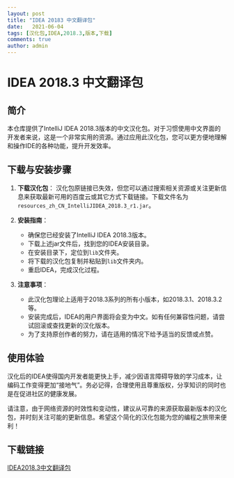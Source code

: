 ```yaml
---
layout: post
title: "IDEA 20183 中文翻译包"
date:   2021-06-04
tags: [汉化包,IDEA,2018.3,版本,下载]
comments: true
author: admin
---
```

# IDEA 2018.3 中文翻译包

## 简介
本仓库提供了IntelliJ IDEA 2018.3版本的中文汉化包。对于习惯使用中文界面的开发者来说，这是一个非常实用的资源。通过应用此汉化包，您可以更方便地理解和操作IDE的各种功能，提升开发效率。

## 下载与安装步骤

1. **下载汉化包**：
   汉化包原链接已失效，但您可以通过搜索相关资源或关注更新信息来获取最新可用的百度云或其它方式下载链接。下载文件名为`resources_zh_CN_IntelliJIDEA_2018.3_r1.jar`。

2. **安装指南**：
   - 确保您已经安装了IntelliJ IDEA 2018.3版本。
   - 下载上述jar文件后，找到您的IDEA安装目录。
   - 在安装目录下，定位到`lib`文件夹。
   - 将下载的汉化包复制并粘贴到`lib`文件夹内。
   - 重启IDEA，完成汉化过程。

3. **注意事项**：
   - 此汉化包理论上适用于2018.3系列的所有小版本，如2018.3.1、2018.3.2等。
   - 安装完成后，IDEA的用户界面将会变为中文。如有任何兼容性问题，请尝试回滚或查找更新的汉化版本。
   - 为了支持原创作者的努力，请在适用的情况下给予适当的反馈或点赞。

## 使用体验
汉化后的IDEA使得国内开发者能更快上手，减少因语言障碍导致的学习成本，让编码工作变得更加“接地气”。务必记得，合理使用且尊重版权，分享知识的同时也是在促进社区的健康发展。

请注意，由于网络资源的时效性和变动性，建议从可靠的来源获取最新版本的汉化包，并时刻关注可能的更新信息。希望这个简化的汉化包能为您的编程之旅带来便利！

## 下载链接

[IDEA2018.3中文翻译包](https://pan.quark.cn/s/c935792893ce)